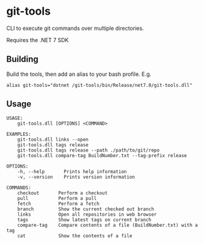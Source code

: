 # git-tools
CLI to execute git commands over multiple directories.

Requires the .NET 7 SDK

## Building

Build the tools, then add an alias to your bash profile. E.g.

```
alias git-tools="dotnet /git-tools/bin/Release/net7.0/git-tools.dll"
```

## Usage

```
USAGE:
    git-tools.dll [OPTIONS] <COMMAND>

EXAMPLES:
    git-tools.dll links --open
    git-tools.dll tags release
    git-tools.dll tags release --path ./path/to/git/repo
    git-tools.dll compare-tag BuildNumber.txt --tag-prefix release

OPTIONS:
    -h, --help       Prints help information
    -v, --version    Prints version information

COMMANDS:
    checkout       Perform a checkout
    pull           Perform a pull
    fetch          Perform a fetch
    branch         Show the current checked out branch
    links          Open all repositories in web browser
    tags           Show latest tags on current branch
    compare-tag    Compare contents of a file (BuildNumber.txt) with a tag
    cat            Show the contents of a file
```
